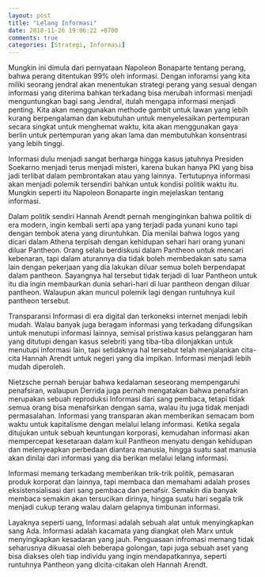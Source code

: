 ```yaml
---
layout: post
title: "Lelang Informasi"
date: 2018-11-26 19:06:22 +0700
comments: true
categories: [Strategi, Informasi]
---
```

Mungkin ini dimula dari pernyataan Napoleon Bonaparte tentang perang, bahwa perang
ditentukan 99% oleh informasi. Dengan inforamsi yang kita miliki seorang jendral
akan menentukan strategi perang yang sesuai dengan informasi yang diterima bahkan
terkadang bisa merubah informasi menjadi menguntungkan bagi sang Jendral, itulah
mengapa informasi menjadi penting. Kita akan menggunakan methode gambit untuk lawan
yang lebih kurang berpengalaman dan kebutuhan untuk menyelesaikan pertempuran secara
singkat untuk menghemat waktu, kita akan menggunakan gaya berlin untuk pertempuran yang
akan lama dan membutuhkan konsentrasi yang lebih tinggi.

Informasi dulu menjadi sangat berharga hingga kasus jatuhnya Presiden Soekarno menjadi
terus menjadi misteri, karena bukan hanya PKI yang bisa jadi terlibat dalam pembrontakan
atau yang lainnya. Tertutupnya informasi akan menjadi polemik tersendiri bahkan untuk
kondisi politik waktu itu. Mungkin seperti itu Napoleon Bonaparte ingin mejelaskan
tentang informasi.

Dalam politik sendiri Hannah Arendt pernah menginginkan bahwa politik di era modern,
ingin kembali serti apa yang terjadi pada yunani kuno tapi dengan tembok atena yang diruntuhkan.
Dia menilai bahwa logos yang dicari dalam Athena terpisah dengan kehidupan sehari hari orang yunani
diluar Pantheon. Orang selalu berdiskusi dalam Pantheon untuk mencari kebenaran,
tapi dalam aturannya dia tidak boleh membedakan satu sama lain dengan pekerjaan yang
dia lakukan diluar semua boleh berpendapat dalam pantheon. Sayangnya hal tersebut tidak
terjadi di luar Pantheon untuk itu dia ingin membaurkan dunia sehari-hari di luar pantheon dengan
diluar pantheon. Walaupun akan muncul polemik lagi dengan runtuhnya kuil pantheon tersebut.

Transparansi Informasi di era digital dan terkoneksi internet menjadi lebih mudah.
Walau banyak juga beragam informasi yang terkadang difungsikan untuk menutupi informasi
lainnya, semisal pristiwa kasus pelanggaran ham yang ditutupi dengan kasus selebriti
yang tiba-tiba dilonjakkan untuk menutupi informasi lain, tapi setidaknya hal tersebut
telah menjalankan cita-cita Hannah Arendt untuk negeri yang dia impikan. Informasi menjadi
lebih mudah diperoleh.

Nietzsche pernah berujar bahwa kedalaman seseorang mempengaruhi penafsiran, walaupun
Derrida juga pernah mengatakan bahwa penafsiran merupakan sebuah reproduksi Informasi
dari sang pembaca, tetapi tidak semua orang bisa menafsirkan dengan sama, walau itu juga
tidak menjadi permasalahan. Informasi yang transparan akan memberikan semacam bom waktu
untuk kapitalisme dengan melalui lelang informasi. Ketika segala ditujukan untuk
sebuah keuntungan korporasi, kemudahan informasi akan mempercepat kesetaraan dalam
kuil Pantheon menyatu dengan kehidupan dan melenyeapkan perbedaan diantara manusia,
hingga suatu saat manusia akan dinilai dari informasi yang dia berikan melalui lelang informasi.

Informasi memang terkadang memberikan trik-trik politik, pemasaran produk korporat dan lainnya,
tapi membaca dan memahami adalah proses eksistensialisasi dari sang pembaca dan penafsir.
Semakin dia banyak membaca semakin akan tersucikan dirinya, hingga suatu hari segala trik
menjadi cukup terang walau dalam gelapnya timbunan informasi.

Layaknya seperti uang, Informasi adalah sebuah alat untuk menyingkapkan sang Ada.
Informasi adalah kacamata yang diangkat oleh Marx untuk menyingkapkan kesadaran yang jauh.
Penguasaan infromasi memang tidak seharusnya dikuasai oleh beberapa golongan, tapi juga
sebuah aset yang bisa diakses oleh tiap individu yang ingin mendapatkannya, seperti runtuhnya
Pantheon yang dicita-citakan oleh Hannah Arendt.
